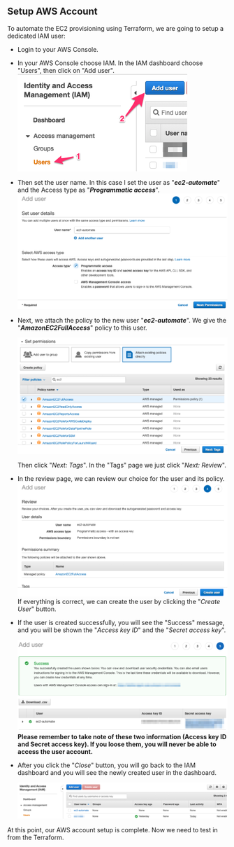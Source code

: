 ## Setup AWS Account

To automate the EC2 provisioning using Terraform, we are going to setup a dedicated IAM user:
- Login to your AWS Console.
- In your AWS Console choose IAM. In the IAM dashboard choose "Users", then click on "Add user".
![IAM Dashboard](../images/setup/tf-01.png)

- Then set the user name. In this case I set the user as "***ec2-automate***" and the Access type as "***Programmatic access***".
![User Details](../images/setup/tf-02.png)

- Next, we attach the policy to the new user "***ec2-automate***". We give the "***AmazonEC2FullAccess***" policy to this user.

    ![User Policy](../images/setup/tf-03.png)

    Then click "_Next: Tags_". In the "Tags" page we just click "_Next: Review_".

- In the review page, we can review our choice for the user and its policy.
![User Add Review](../images/setup/tf-04.png)
If everything is correct, we can create the user by clicking the "_Create User_" button.

- If the user is created successfully, you will see the "Success" message, and you will be shown the "_Access key ID_" and the "_Secret access key_". 

    ![User Add Success](../images/setup/tf-05.png)
**Please remember to take note of these two information (Access key ID and Secret access key). If you loose them, you will never be able to access the user account.**

- After you click the "_Close_" button, you will go back to the IAM dashboard and you will see the newly created user in the dashboard.

    ![User List](../images/setup/tf-06.png)

At this point, our AWS account setup is complete. Now we need to test in from the Terraform.